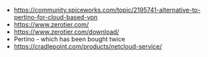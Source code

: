 
 * https://community.spiceworks.com/topic/2195741-alternative-to-pertino-for-cloud-based-vpn
 * https://www.zerotier.com/
 * https://www.zerotier.com/download/
 * Pertino - which has been bought twice
 * https://cradlepoint.com/products/netcloud-service/

